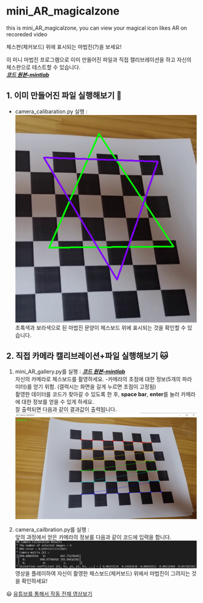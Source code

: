 # mini_AR_magicalzone
this is mini_AR_magicalzone, you can view your magical icon likes AR on recoreded video

    
체스판(체커보드) 위에 표시되는 마법진(?)을 보세요!   
     
   
이 미니 마법진 프로그램으로 이미 만들어진 파일과 직접 캘리브레이션을 하고 자신의 체스판으로 테스트할 수 있습니다.   
***[코드 원본-mintlab](https://github.com/mint-lab/cv_tutorial/blob/master/examples/pose_estimation_chessboard.py)***      

## 1. 이미 만들어진 파일 실행해보기  :bear:   
- camera_calibaration.py 실행   :
![a](Readme_img/c.png)   
초록색과 보라색으로 된 마법진 문양이 체스보드 위에 표시되는 것을 확인할 수 있습니다.   
  
## 2. 직접 카메라 캘리브레이션+파일 실행해보기  :cat:
1) mini_AR_gallery.py를 실행  :
***[코드 원본-mintlab](https://github.com/mint-lab/cv_tutorial/blob/master/examples/camera_calibration.py)***   
자신의 카메라로 체스보드를 촬영하세요. -카메라의 초점에 대한 정보(5개의 파라미터)를 얻기 위함. (갤럭시는 화면을 길게 누르면 초점이 고정됨)   
촬영한 데이터를 코드가 찾아갈 수 있도록 한 후,   **space bar**, **enter**를 눌러 카메라에 대한 정보를 얻을 수 있게 하세요.   
잘 출력되면 다음과 같이 결과값이 출력됩니다.   
![calibration](Readme_img/a.png)   
    
2) camera_cailbration.py를 실행  :   
앞의 과정에서 얻은 카메라의 정보를 다음과 같이 코드에 입력을 합니다.   
![estimation](Readme_img/b.png)   
영상을 플레이하여 자신이 촬영한 체스보드(체커보드) 위에서 마법진이 그려지는 것을 확인하세요!     

:smiley: [유튜브를 통해서 작동 전체 영상보기](https://youtu.be/YsgHJm5JUzw)   